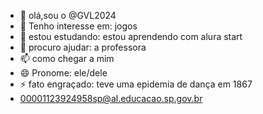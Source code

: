 - 👋 olá,sou o @GVL2024
- 👀 Tenho interesse em: jogos
- 🌱 estou estudando: estou aprendendo com alura start
- 💞️ procuro ajudar: a professora
- 📫 como chegar a mim
- 😄 Pronome: ele/dele
- ⚡ fato engraçado: teve uma epidemia de dança em 1867
- 00001123924958sp@al.educacao.sp.gov.br

<!---
GVL2024/GVL2024 is a ✨ special ✨ repository because its `README.md` (this file) appears on your GitHub profile.
You can click the Preview link to take a look at your changes.
--->
